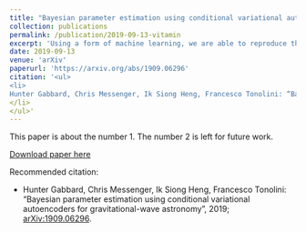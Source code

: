 ```yaml
---
title: "Bayesian parameter estimation using conditional variational autoencoders for gravitational-wave astronomy"
collection: publications
permalink: /publication/2019-09-13-vitamin
excerpt: 'Using a form of machine learning, we are able to reproduce the Bayesian posterior from several simulated GW events.'
date: 2019-09-13
venue: 'arXiv'
paperurl: 'https://arxiv.org/abs/1909.06296'
citation: '<ul>
<li>
Hunter Gabbard, Chris Messenger, Ik Siong Heng, Francesco Tonolini: “Bayesian parameter estimation using conditional variational autoencoders for gravitational-wave astronomy”, 2019; <a href='http://arxiv.org/abs/1909.06296'>arXiv:1909.06296</a>.
</li>
</ul>'
---
```

This paper is about the number 1. The number 2 is left for future work.

[Download paper here](https://arxiv.org/abs/1909.06296)

Recommended citation: <ul>
<li>
Hunter Gabbard, Chris Messenger, Ik Siong Heng, Francesco Tonolini: “Bayesian parameter estimation using conditional variational autoencoders for gravitational-wave astronomy”, 2019; <a href='http://arxiv.org/abs/1909.06296'>arXiv:1909.06296</a>.
</li>
</ul>
